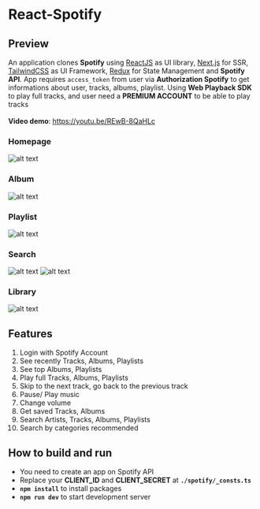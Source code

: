 # React-Spotify
## Preview
An application clones **Spotify** using [ReactJS](https://reactjs.org/) as UI library, [Next.js](https://nextjs.org/) for SSR, [TailwindCSS](https://tailwindcss.com/) as UI Framework, [Redux](https://redux.js.org/) for State Management and **Spotify API**. App requires ``access_token`` from user via **Authorization Spotify** to get informations about user, tracks, albums, playlist. Using **Web Playback SDK** to play full tracks, and user need a **PREMIUM ACCOUNT** to be able to play tracks<br /><br />
**Video demo**: https://youtu.be/REwB-8QaHLc
### Homepage
![alt text](https://github.com/lethanhvietctt5/react-spotify/blob/master/public/preview/home.png)
### Album
![alt text](https://github.com/lethanhvietctt5/react-spotify/blob/master/public/preview/album.png)
### Playlist
![alt text](https://github.com/lethanhvietctt5/react-spotify/blob/master/public/preview/playlist.png)
### Search
![alt text](https://github.com/lethanhvietctt5/react-spotify/blob/master/public/preview/browse.png)
![alt text](https://github.com/lethanhvietctt5/react-spotify/blob/master/public/preview/search.png)
### Library
![alt text](https://github.com/lethanhvietctt5/react-spotify/blob/master/public/preview/library.png)

## Features
1. Login with Spotify Account
2. See recently Tracks, Albums, Playlists
3. See top Albums, Playlists
4. Play full Tracks, Albums, Playlists
5. Skip to the next track, go back to the previous track
6. Pause/ Play music
7. Change volume
8. Get saved Tracks, Albums
9. Search Artists, Tracks, Albums, Playlists
10. Search by categories recommended

## How to build and run
- You need to create an app on Spotify API
- Replace your **CLIENT_ID** and **CLIENT_SECRET** at **``./spotify/_consts.ts``**
- **``npm install``** to install packages
- **``npm run dev``** to start development server
